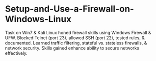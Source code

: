 # Setup-and-Use-a-Firewall-on-Windows-Linux
Task  on Win7 &amp; Kali Linux honed firewall skills using Windows Firewall &amp; UFW. Blocked Telnet (port 23), allowed SSH (port 22), tested rules, &amp; documented. Learned traffic filtering, stateful vs. stateless firewalls, &amp; network security. Skills gained enhance ability to secure networks effectively. 
